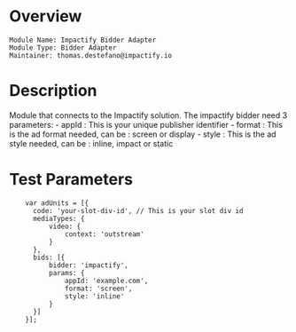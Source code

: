 # Overview

```
Module Name: Impactify Bidder Adapter
Module Type: Bidder Adapter
Maintainer: thomas.destefano@impactify.io
```

# Description

Module that connects to the Impactify solution.
The impactify bidder need 3 parameters:
    - appId : This is your unique publisher identifier
    - format : This is the ad format needed, can be : screen or display
    - style : This is the ad style needed, can be : inline, impact or static

# Test Parameters
```
    var adUnits = [{
      code: 'your-slot-div-id', // This is your slot div id
      mediaTypes: {
          video: {
              context: 'outstream'
          }
      },
      bids: [{
          bidder: 'impactify',
          params: {
              appId: 'example.com',
              format: 'screen',
              style: 'inline'
          }
      }]
    }];
```
